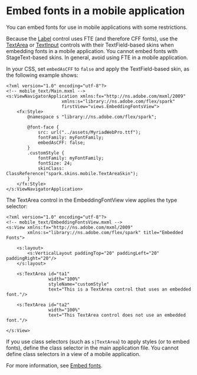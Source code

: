 # Embed fonts in a mobile application

You can embed fonts for use in mobile applications with some restrictions.

Because the
[Label](https://help.adobe.com/en_US/FlashPlatform/reference/actionscript/3/spark/components/Label.html)
control uses FTE (and therefore CFF fonts), use the
[TextArea](https://help.adobe.com/en_US/FlashPlatform/reference/actionscript/3/spark/components/TextArea.html)
or
[TextInput](https://help.adobe.com/en_US/FlashPlatform/reference/actionscript/3/spark/components/TextInput.html)
controls with their TextField-based skins when embedding fonts in a mobile
application. You cannot embed fonts with StageText-based skins. In general,
avoid using FTE in a mobile application.

In your CSS, set `embedAsCFF` to `false` and apply the TextField-based skin, as
the following example shows:

    <?xml version="1.0" encoding="utf-8"?>
    <!-- mobile_text/Main.mxml -->
    <s:ViewNavigatorApplication xmlns:fx="http://ns.adobe.com/mxml/2009"
                         xmlns:s="library://ns.adobe.com/flex/spark"
                         firstView="views.EmbeddingFontsView">
        <fx:Style>
            @namespace s "library://ns.adobe.com/flex/spark";

            @font-face {
                src: url("../assets/MyriadWebPro.ttf");
                fontFamily: myFontFamily;
                embedAsCFF: false;
            }
            .customStyle {
                fontFamily: myFontFamily;
                fontSize: 24;
                skinClass: ClassReference("spark.skins.mobile.TextAreaSkin");
            }
        </fx:Style>
    </s:ViewNavigatorApplication>

The TextArea control in the EmbeddingFontView view applies the type selector:

    <?xml version="1.0" encoding="utf-8"?>
    <!-- mobile_text/EmbeddingFontsView.mxml -->
    <s:View xmlns:fx="http://ns.adobe.com/mxml/2009"
            xmlns:s="library://ns.adobe.com/flex/spark" title="Embedded Fonts">

        <s:layout>
            <s:VerticalLayout paddingTop="20" paddingLeft="20" paddingRight="20"/>
        </s:layout>

        <s:TextArea id="ta1"
                    width="100%"
                    styleName="customStyle"
                    text="This is a TextArea control that uses an embedded font."/>

        <s:TextArea id="ta2"
                    width="100%"
                    text="This TextArea control does not use an embedded font."/>

    </s:View>

If you use class selectors (such as `s|TextArea`) to apply styles (or to embed
fonts), define the class selector in the main application file. You cannot
define class selectors in a view of a mobile application.

For more information, see
[Embed fonts](https://web.archive.org/web/20150329004837mp_/http://help.adobe.com/en_US/flex/using/WS2db454920e96a9e51e63e3d11c0bf69084-7f5f.html).
